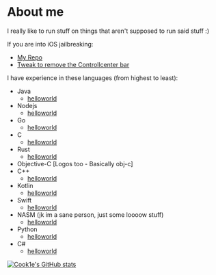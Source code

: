 # About me

I really like to run stuff on things that aren't supposed to run said stuff :)

If you are into iOS jailbreaking:
  * [My Repo](https://aptrepo.github.io)
  * [Tweak to remove the Controllcenter bar](https://github.com/legendary-cookie/noccls)

I have experience in these languages (from highest to least):
* Java
  * [helloworld](https://github.com/legendary-cookie/legendary-cookie/blob/main/HelloWorld.java)
* Nodejs
  * [helloworld](https://github.com/legendary-cookie/legendary-cookie/blob/main/helloworld.js)
* Go
  * [helloworld](https://github.com/legendary-cookie/legendary-cookie/blob/main/helloworld.go)
* C
  * [helloworld](https://github.com/legendary-cookie/legendary-cookie/blob/main/helloworld.c)
* Rust
  * [helloworld](https://github.com/legendary-cookie/legendary-cookie/blob/main/helloworld.rs)
* Objective-C [Logos too - Basically obj-c]
* C++
  * [helloworld](https://github.com/legendary-cookie/legendary-cookie/blob/main/helloworld.cpp)
* Kotlin
  * [helloworld](https://github.com/legendary-cookie/legendary-cookie/blob/main/helloworld.kt)
* Swift
  * [helloworld](https://github.com/legendary-cookie/legendary-cookie/blob/main/helloworld.swift)
* NASM (jk im a sane person, just some loooow stuff)
  * [helloworld](https://github.com/legendary-cookie/legendary-cookie/blob/main/helloworld.asm)
* Python
  * [helloworld](https://github.com/legendary-cookie/legendary-cookie/blob/main/helloworld.py)
* C#
  * [helloworld](https://github.com/legendary-cookie/legendary-cookie/blob/main/helloworld.cs)

[![Cook1e's GitHub stats](https://github-readme-stats.vercel.app/api?username=legendary-cookie)](https://github.com/anuraghazra/github-readme-stats)
